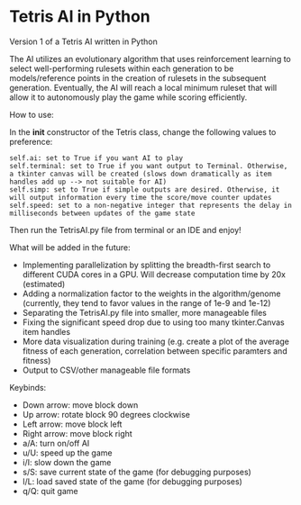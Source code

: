 
# Tetris AI in Python

Version 1 of a Tetris AI written in Python

The AI utilizes an evolutionary algorithm that uses reinforcement learning to select well-performing rulesets within each generation to be models/reference points in the creation of rulesets in the subsequent generation. Eventually, the AI will reach a local minimum ruleset that will allow it to autonomously play the game while scoring efficiently.

How to use:

In the __init__ constructor of the Tetris class, change the following values to preference:

    self.ai: set to True if you want AI to play
    self.terminal: set to True if you want output to Terminal. Otherwise, a tkinter canvas will be created (slows down dramatically as item handles add up --> not suitable for AI)
    self.simp: set to True if simple outputs are desired. Otherwise, it will output information every time the score/move counter updates
    self.speed: set to a non-negative integer that represents the delay in milliseconds between updates of the game state

Then run the TetrisAI.py file from terminal or an IDE and enjoy!

What will be added in the future:
* Implementing parallelization by splitting the breadth-first search to different CUDA cores in a GPU. Will decrease computation time by 20x (estimated)
* Adding a normalization factor to the weights in the algorithm/genome (currently, they tend to favor values in the range of 1e-9 and 1e-12)
* Separating the TetrisAI.py file into smaller, more manageable files
* Fixing the significant speed drop due to using too many tkinter.Canvas item handles
* More data visualization during training (e.g. create a plot of the average fitness of each generation, correlation between specific paramters and fitness)
* Output to CSV/other manageable file formats

Keybinds:
* Down arrow: move block down
* Up arrow: rotate block 90 degrees clockwise
* Left arrow: move block left
* Right arrow: move block right
* a/A: turn on/off AI
* u/U: speed up the game
* i/I: slow down the game
* s/S: save current state of the game (for debugging purposes)
* l/L: load saved state of the game (for debugging purposes)
* q/Q: quit game
